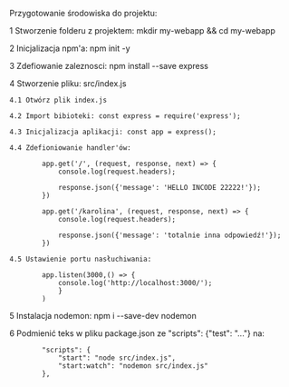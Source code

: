 Przygotowanie środowiska do projektu:

1 Stworzenie folderu z projektem:   mkdir my-webapp && cd my-webapp

2 Inicjalizacja npm'a:  npm init -y

3 Zdefiowanie zaleznosci:   npm install --save express

4 Stworzenie pliku: src/index.js

    4.1 Otwórz plik index.js

    4.2 Import bibioteki: const express = require('express'); 

    4.3 Inicjalizacja aplikacji: const app = express();

    4.4 Zdefioniowanie handler'ów:

            app.get('/', (request, response, next) => {
                console.log(request.headers);

                response.json({'message': 'HELLO INCODE 22222!'});
            })

            app.get('/karolina', (request, response, next) => {
                console.log(request.headers);

                response.json({'message': 'totalnie inna odpowiedź!'});
            })

    4.5 Ustawienie portu nasłuchiwania: 
            
            app.listen(3000,() => {
                console.log('http://localhost:3000/');
                }
            )

5 Instalacja nodemon:  npm i --save-dev nodemon

6 Podmienić teks w pliku package.json ze "scripts": {"test": "..."} na:

            "scripts": {
                "start": "node src/index.js",
                "start:watch": "nodemon src/index.js"
            },